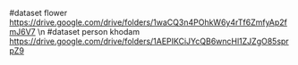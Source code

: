 #dataset flower
https://drive.google.com/drive/folders/1waCQ3n4POhkW6y4rTf6ZmfyAp2fmJ6V7
\n
#dataset person khodam
https://drive.google.com/drive/folders/1AEPIKCiJYcQB6wncHl1ZJZgO85sprpZ9
